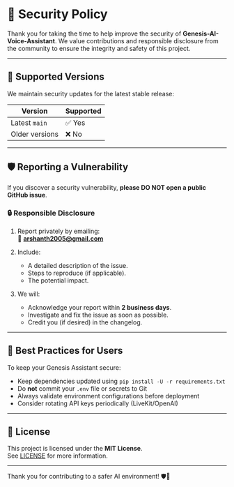 # 🔐 Security Policy

Thank you for taking the time to help improve the security of **Genesis-AI-Voice-Assistant**. We value contributions and responsible disclosure from the community to ensure the integrity and safety of this project.

---

## 📆 Supported Versions

We maintain security updates for the latest stable release:

| Version         | Supported |
|-----------------|-----------|
| Latest `main`   | ✅ Yes     |
| Older versions  | ❌ No      |

---

## 🛡️ Reporting a Vulnerability

If you discover a security vulnerability, **please DO NOT open a public GitHub issue**.

### 🔒 Responsible Disclosure

1. Report privately by emailing:  
   📧 **arshanth2005@gmail.com**

2. Include:
   - A detailed description of the issue.
   - Steps to reproduce (if applicable).
   - The potential impact.

3. We will:
   - Acknowledge your report within **2 business days**.
   - Investigate and fix the issue as soon as possible.
   - Credit you (if desired) in the changelog.

---

## 🔧 Best Practices for Users

To keep your Genesis Assistant secure:

- Keep dependencies updated using `pip install -U -r requirements.txt`
- Do **not** commit your `.env` file or secrets to Git
- Always validate environment configurations before deployment
- Consider rotating API keys periodically (LiveKit/OpenAI)

---

## 📄 License

This project is licensed under the **MIT License**.  
See [LICENSE](./LICENSE) for more information.

---

Thank you for contributing to a safer AI environment! 🛡️🤖
